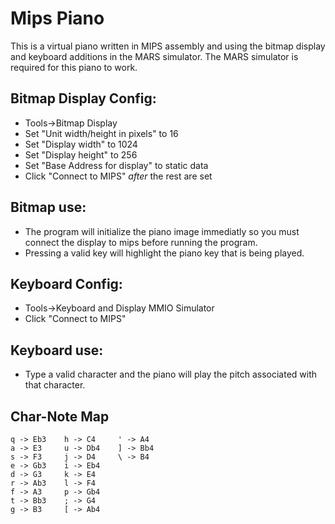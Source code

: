 # Mips Piano

This is a virtual piano written in MIPS assembly and using the bitmap display and keyboard additions in the MARS simulator. 
The MARS simulator is required for this piano to work.

## Bitmap Display Config:
   - Tools->Bitmap Display
   - Set "Unit width/height in pixels" to 16
   - Set "Display width" to 1024
   - Set "Display height" to 256
   - Set "Base Address for display" to static data
   - Click "Connect to MIPS" *after* the rest are set
## Bitmap use:
   - The program will initialize the piano image immediatly so you must 
     connect the display to mips before running the program.
   - Pressing a valid key will highlight the piano key that is being played.
## Keyboard Config:
   - Tools->Keyboard and Display MMIO Simulator
   - Click "Connect to MIPS"
## Keyboard use:
   - Type a valid character and the piano will play the pitch associated with
     that character.
## Char-Note Map
```
q -> Eb3    h -> C4     ' -> A4
a -> E3     u -> Db4    ] -> Bb4
s -> F3     j -> D4     \ -> B4
e -> Gb3    i -> Eb4
d -> G3     k -> E4
r -> Ab3    l -> F4
f -> A3     p -> Gb4 
t -> Bb3    ; -> G4
g -> B3     [ -> Ab4
```
